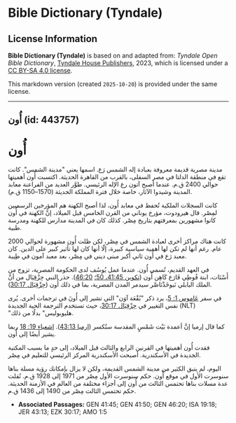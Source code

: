 # Bible Dictionary (Tyndale)

## License Information

**Bible Dictionary (Tyndale)** is based on and adapted from: _Tyndale Open Bible Dictionary_, [Tyndale House Publishers](https://tyndaleopenresources.com/), 2023, which is licensed under a [CC BY-SA 4.0 license](https://creativecommons.org/licenses/by-sa/4.0/legalcode.en).

This markdown version (created `2025-10-20`) is provided under the same license.



--------------------------------

## أُون (id: 443757)

أُون
====

مدينة مصرية قديمة معروفة بعبادة إله الشمس رَع. اسمها يعني "مدينة الشمس". كانت تقع في منطقة الدلتا في مصر السفلى، بالقرب من القاهرة الحديثة. اكتسبت أُون أهميتها حوالي 2400 ق.م. عندما أصبح آتون رع الإله الرئيسي. طوَّر العديد من الفراعنة معابد المدينة وشيدوا الآثار، خاصة خلال فترة المملكة الحديثة (1570–1150 ق.م).

كانت السجلات الملكية تُحفظ في معابد أُون، لذا أصبح الكهنة هم المؤرخين الرسميين لمِصْر. قال هيرودوت، مؤرخ يوناني من القرن الخامس قبل الميلاد، إنَّ الكهنة في أُون كانوا مشهورين بمعرفتهم بتاريخ مِصْر. كذلك كان في المدينة مدارس للكهنة ومدرسة طبية.

كانت هناك مراكز أخرى لعبادة الشمس في مِصْر، لكن ظلت أُون مشهورة لحوالي 2000 عام. رغم أنها لم تكن لها أهمية سياسية كبيرة، إلّا أنها كان لها تأثير كبير على الدين. كان معبد رَع في أُون ثاني أكبر مبنى ديني في مِصْر، بعد معبد آمون في طِيبة.

في العهد القديم، تُسمى أُون. عندما عمل يُوسُف لدى الحكومة المصرية، تزوج من أَسْنَات، ابنة فُوطِي فَارَع كَاهِن أُون  ([تكوين 41:45، 50؛](https://ref.ly/Gen41:45,Gen41:50) [46:20](https://ref.ly/Gen46:20)). حذر النبي حِزْقِيَال من أنَّ الملك البابلي نَبوخَذْنَاصَّر سيدمر المدن المصرية، بما في ذلك أُون ([حِزْقِيَال 30:17](https://ref.ly/Ezek30:17)).

في سفر [عَاموس 1: 5](https://ref.ly/Amos1:5)، يرد ذكر "بُقْعَة آوَن" التي تشير إلى أُونَ في ترجمات أخرى. يُرى نفس التغيير في [حِزْقِيَال 30:17](https://ref.ly/Ezek30:17)، حيث تستخدم الترجمة الحية الجديدة (NLT) "هليوبوليس" بدلًا من ذلك.

كما قال إرميا إنَّ أعمدة بَيْت شَمْسٍ المقدسة ستُكسر ([إرميا 43:13](https://ref.ly/Jer43:13)). [إشعياء 19: 18](https://ref.ly/Isa19:18) ربما يشير أيضًا إلى أُون.

فقدت أُون أهميتها في القرنين الرابع والثالث قبل الميلاد، إلى حدٍ ما بسبب المكتبة الجديدة في الأسكندرية. أصبحت الأسكندرية المركز الرئيسي للتعليم في مِصْر.

اليوم، لم يتبق الكثير من مدينة الشمس القديمة، ولكن لا يزال بإمكانك رؤية مسلة بناها سنوسرت الأول في موقع أُون. حكم سنوسرت الأول مِصْر من 1971 إلى 1928 ق.م. نُقلت عدة مسلات بناها تحتمس الثالث من أُون إلى أجزاء مختلفة من العالم في الأزمنة الحديثة. حكم تحتمس الثالث مِصْر من 1490 إلى 1436 ق.م.

* **Associated Passages:** GEN 41:45; GEN 41:50; GEN 46:20; ISA 19:18; JER 43:13; EZK 30:17; AMO 1:5

